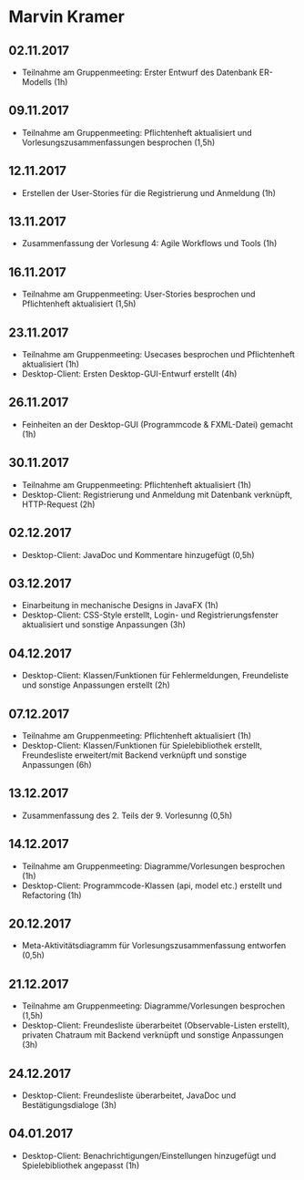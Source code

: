 ﻿# Marvin Kramer

## 02.11.2017
- Teilnahme am Gruppenmeeting: Erster Entwurf des Datenbank ER-Modells (1h)

## 09.11.2017
- Teilnahme am Gruppenmeeting: Pflichtenheft aktualisiert und Vorlesungszusammenfassungen besprochen (1,5h)

## 12.11.2017
- Erstellen der User-Stories für die Registrierung und Anmeldung (1h)

## 13.11.2017
- Zusammenfassung der Vorlesung 4: Agile Workflows und Tools (1h)

## 16.11.2017
- Teilnahme am Gruppenmeeting: User-Stories besprochen und Pflichtenheft aktualisiert (1,5h)

## 23.11.2017
- Teilnahme am Gruppenmeeting: Usecases besprochen und Pflichtenheft aktualisiert (1h)
- Desktop-Client: Ersten Desktop-GUI-Entwurf erstellt (4h)

## 26.11.2017
- Feinheiten an der Desktop-GUI (Programmcode & FXML-Datei) gemacht (1h)

## 30.11.2017
- Teilnahme am Gruppenmeeting: Pflichtenheft aktualisiert (1h)
- Desktop-Client: Registrierung und Anmeldung mit Datenbank verknüpft, HTTP-Request (2h)

## 02.12.2017
- Desktop-Client: JavaDoc und Kommentare hinzugefügt (0,5h)

## 03.12.2017
- Einarbeitung in mechanische Designs in JavaFX (1h)
- Desktop-Client: CSS-Style erstellt, Login- und Registrierungsfenster aktualisiert und sonstige Anpassungen (3h)

## 04.12.2017
- Desktop-Client: Klassen/Funktionen für Fehlermeldungen, Freundeliste und sonstige Anpassungen erstellt (2h)

## 07.12.2017
- Teilnahme am Gruppenmeeting: Pflichtenheft aktualisiert (1h)
- Desktop-Client: Klassen/Funktionen für Spielebibliothek erstellt, Freundesliste erweitert/mit Backend verknüpft und sonstige Anpassungen (6h)

## 13.12.2017
- Zusammenfassung des 2. Teils der 9. Vorlesunng (0,5h)

## 14.12.2017
- Teilnahme am Gruppenmeeting: Diagramme/Vorlesungen besprochen (1h)
- Desktop-Client: Programmcode-Klassen (api, model etc.) erstellt und Refactoring (1h)

## 20.12.2017
- Meta-Aktivitätsdiagramm für Vorlesungszusammenfassung entworfen (0,5h)

## 21.12.2017
- Teilnahme am Gruppenmeeting: Diagramme/Vorlesungen besprochen (1,5h)
- Desktop-Client: Freundesliste überarbeitet (Observable-Listen erstellt), privaten Chatraum mit Backend verknüpft und sonstige Anpassungen (3h)

## 24.12.2017
- Desktop-Client: Freundesliste überarbeitet, JavaDoc und Bestätigungsdialoge (3h)

## 04.01.2017
- Desktop-Client: Benachrichtigungen/Einstellungen hinzugefügt und Spielebibliothek angepasst (1h)
